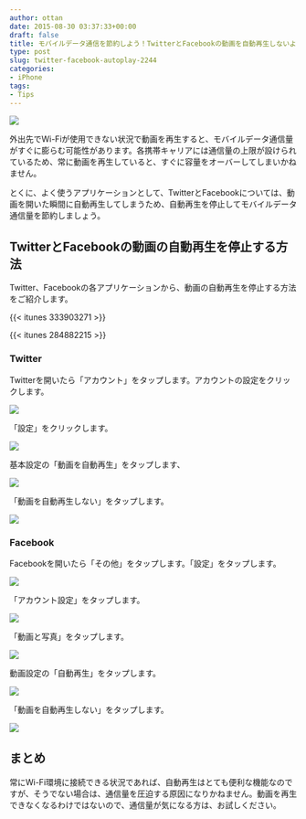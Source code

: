 ```yaml
---
author: ottan
date: 2015-08-30 03:37:33+00:00
draft: false
title: モバイルデータ通信を節約しよう！TwitterとFacebookの動画を自動再生しないようにする方法
type: post
slug: twitter-facebook-autoplay-2244
categories:
- iPhone
tags:
- Tips
---
```


![](/uploads/2015/08/150830-55e27a631d445.png)






外出先でWi-Fiが使用できない状況で動画を再生すると、モバイルデータ通信量がすぐに膨らむ可能性があります。各携帯キャリアには通信量の上限が設けられているため、常に動画を再生していると、すぐに容量をオーバーしてしまいかねません。





とくに、よく使うアプリケーションとして、TwitterとFacebookについては、動画を開いた瞬間に自動再生してしまうため、自動再生を停止してモバイルデータ通信量を節約しましょう。





## TwitterとFacebookの動画の自動再生を停止する方法





Twitter、Facebookの各アプリケーションから、動画の自動再生を停止する方法をご紹介します。



{{< itunes 333903271 >}}

{{< itunes 284882215 >}}



### Twitter





Twitterを開いたら「アカウント」をタップします。アカウントの設定をクリックします。





![](/uploads/2015/08/150830-55e27a691ff89.png)






「設定」をクリックします。





![](/uploads/2015/08/150830-55e27a6cba47c.png)






基本設定の「動画を自動再生」をタップします、





![](/uploads/2015/08/150830-55e27a6fb2b86.png)






「動画を自動再生しない」をタップします。





![](/uploads/2015/08/150830-55e27a71df679.png)






### Facebook





Facebookを開いたら「その他」をタップします。「設定」をタップします。





![](/uploads/2015/08/150830-55e27a73e9aa0.png)






「アカウント設定」をタップします。





![](/uploads/2015/08/150830-55e27a75dc7cf.png)






「動画と写真」をタップします。





![](/uploads/2015/08/150830-55e27a77e21c1.png)






動画設定の「自動再生」をタップします。





![](/uploads/2015/08/150830-55e27a798595d.png)






「動画を自動再生しない」をタップします。





![](/uploads/2015/08/150830-55e27a7b76f16.png)






## まとめ





常にWi-Fi環境に接続できる状況であれば、自動再生はとても便利な機能なのですが、そうでない場合は、通信量を圧迫する原因になりかねません。動画を再生できなくなるわけではないので、通信量が気になる方は、お試しください。
